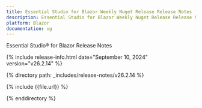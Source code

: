 ```yaml
---
title: Essential Studio for Blazor Weekly Nuget Release Release Notes  
description: Essential Studio for Blazor Weekly Nuget Release Release Notes  
platform: Blazor
documentation: ug
---
```


Essential Studio&reg; for Blazor  Release Notes  

{% include release-info.html date="September 10, 2024"  version="v26.2.14" %} 

{% directory path: _includes/release-notes/v26.2.14 %}

{% include {{file.url}} %}

{% enddirectory %}